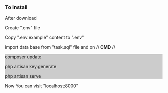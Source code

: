 <h3>To install</h3>
<p>After download <p>
  <p>  Create ".env" file</p>
   <p> Copy ".env.example" content to ".env"</p>
  <p> import data base from "task.sql" file and on //<b> CMD</b> //</p>
  <div style="background:#ccc"> 
    <p>composer update</p>
    <p>php artisan key:generate</p>
    <p>php artisan serve</p>
    </div>
    Now You can visit "localhost:8000"



